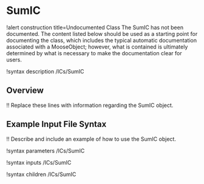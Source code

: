 # SumIC

!alert construction title=Undocumented Class
The SumIC has not been documented. The content listed below should be used as a starting point for
documenting the class, which includes the typical automatic documentation associated with a
MooseObject; however, what is contained is ultimately determined by what is necessary to make the
documentation clear for users.

!syntax description /ICs/SumIC

## Overview

!! Replace these lines with information regarding the SumIC object.

## Example Input File Syntax

!! Describe and include an example of how to use the SumIC object.

!syntax parameters /ICs/SumIC

!syntax inputs /ICs/SumIC

!syntax children /ICs/SumIC

